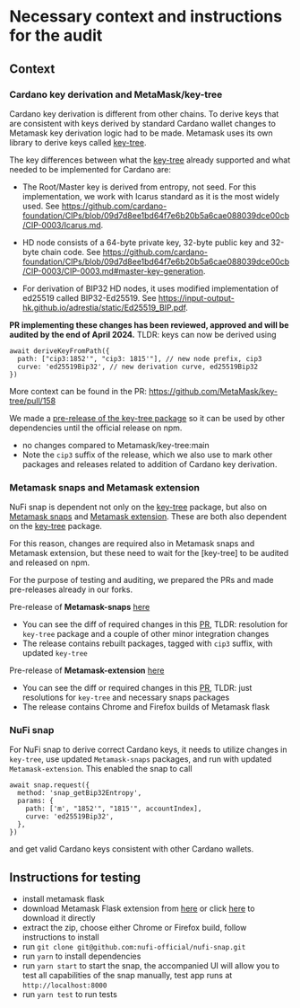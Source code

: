# Necessary context and instructions for the audit

## Context

### Cardano key derivation and MetaMask/key-tree

Cardano key derivation is different from other chains. To derive keys that are consistent with keys derived by standard Cardano wallet changes to Metamask key derivation logic had to be made. Metamask uses its own library to derive keys called [key-tree](https://github.com/MetaMask/key-tree).

The key differences between what the [key-tree](https://github.com/MetaMask/key-tree) already supported and what needed to be implemented for Cardano are:

- The Root/Master key is derived from entropy, not seed. For this implementation, we work with Icarus standard as it is the most widely used. See https://github.com/cardano-foundation/CIPs/blob/09d7d8ee1bd64f7e6b20b5a6cae088039dce00cb/CIP-0003/Icarus.md.

- HD node consists of a 64-byte private key, 32-byte public key and 32-byte chain code. See https://github.com/cardano-foundation/CIPs/blob/09d7d8ee1bd64f7e6b20b5a6cae088039dce00cb/CIP-0003/CIP-0003.md#master-key-generation.

- For derivation of BIP32 HD nodes, it uses modified implementation of ed25519 called BIP32-Ed25519. See https://input-output-hk.github.io/adrestia/static/Ed25519_BIP.pdf.

**PR implementing these changes has been reviewed, approved and will be audited by the end of April 2024.**
TLDR: keys can now be derived using

```
await deriveKeyFromPath({
  path: ["cip3:1852'", "cip3: 1815'"], // new node prefix, cip3
  curve: 'ed25519Bip32', // new derivation curve, ed25519Bip32
})
```

More context can be found in the PR: https://github.com/MetaMask/key-tree/pull/158

We made a [pre-release of the key-tree package](https://github.com/nufi-official/metamask-key-tree/releases/tag/v10.0.0-cip3) so it can be used by other dependencies until the official release on npm.

- no changes compared to Metamask/key-tree:main
- Note the `cip3` suffix of the release, which we also use to mark other packages and releases related to addition of Cardano key derivation.

### Metamask snaps and Metamask extension

NuFi snap is dependent not only on the [key-tree](https://github.com/MetaMask/key-tree) package, but also on [Metamask snaps](https://github.com/MetaMask/snaps) and [Metamask extension](https://github.com/MetaMask/metamask-extension). These are both also dependent on the [key-tree](https://github.com/MetaMask/key-tree) package.

For this reason, changes are required also in Metamask snaps and Metamask extension, but these need to wait for the [key-tree] to be audited and released on npm.

For the purpose of testing and auditing, we prepared the PRs and made pre-releases already in our forks.

Pre-release of **Metamask-snaps** [here](https://github.com/nufi-official/metamask-snaps/releases/tag/v37.0.0-cip3)

- You can see the diff of required changes in this [PR](https://github.com/nufi-official/metamask-snaps/pull/1), TLDR: resolution for `key-tree` package and a couple of other minor integration changes
- The release contains rebuilt packages, tagged with `cip3` suffix, with updated `key-tree`

Pre-release of **Metamask-extension** [here](https://github.com/nufi-official/metamask-extension/releases/tag/v11.10.0-flask-cip3)

- You can see the diff or required changes in this [PR](https://github.com/nufi-official/metamask-extension/pull/1), TLDR: just resolutions for `key-tree` and necessary snaps packages
- The release contains Chrome and Firefox builds of Metamask flask

### NuFi snap

For NuFi snap to derive correct Cardano keys, it needs to utilize changes in `key-tree`, use updated `Metamask-snaps` packages, and run with updated `Metamask-extension`. This enabled the snap to call

```
await snap.request({
  method: 'snap_getBip32Entropy',
  params: {
    path: ['m', "1852'", "1815'", accountIndex],
    curve: 'ed25519Bip32',
  },
})
```

and get valid Cardano keys consistent with other Cardano wallets.

## Instructions for testing

- install metamask flask
- download Metamask Flask extension from [here](https://github.com/nufi-official/metamask-extension/releases/tag/v11.10.0-flask-cip3) or click [here](https://github.com/nufi-official/metamask-extension/releases/download/v11.10.0-flask-cip3/v11.10.0-flask-cip3.zip) to download it directly
- extract the zip, choose either Chrome or Firefox build, follow instructions to install
- run `git clone git@github.com:nufi-official/nufi-snap.git`
- run `yarn` to install dependencies
- run `yarn start` to start the snap, the accompanied UI will allow you to test all capabilities of the snap manually, test app runs at `http://localhost:8000`
- run `yarn test` to run tests
